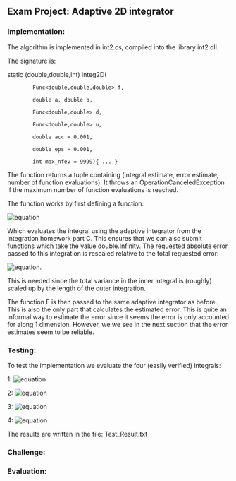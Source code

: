 ## Exam Project: Adaptive 2D integrator

### Implementation:

The algorithm is implemented in int2.cs, compiled into the library int2.dll.

The signature is:

static (double,double,int) integ2D(

			Func<double,double,double> f,

			double a, double b,

			Func<double,double> d,

			Func<double,double> u,

			double acc = 0.001,

			double eps = 0.001,

			int max_nfev = 9999){ ... }

The function returns a tuple containing (integral estimate, error estimate, number of function evaluations).
It throws an OperationCanceledException if the maximum number of function evaluations is reached.

The function works by first defining a function:

![equation](https://latex.codecogs.com/svg.image?&space;F(x)=\int_{d(x)}^{u(x)}f(x,y)dy)

Which evaluates the integral using the adaptive integrator from the integration homework part C.
This ensures that we can also submit functions which take the value double.Infinity.
The requested absolute error passed to this integration is rescaled relative to the total requested error: 

![equation](https://latex.codecogs.com/svg.image?\delta\to\delta/\sqrt{b-a}).

This is needed since the total variance in the inner integral is (roughly) scaled up by the length of the outer integration.

The function F is then passed to the same adaptive integrator as before. This is also the only part that calculates the estimated error. This is quite an informal way to estimate the error since it seems the error is only accounted for along 1 dimension. However, we we see in the next section that the error estimates seem to be reliable.

### Testing:

To test the implementation we evaluate the four (easily verified) integrals:

1:
![equation](https://latex.codecogs.com/svg.image?\int_{-1}^{1}\int_{-\sqrt{1-x^2}}^{\sqrt{1-x^2}}\sqrt{1-x^2-y^2}dy&space;dx=\frac{2\pi}{3})

2:
![equation](https://latex.codecogs.com/svg.image?\int_{1}^{3}\int_{0}^{\frac{\pi}{x}}\sin(xy)dydx=2\ln3&space;)

3:
![equation](https://latex.codecogs.com/svg.image?\int_{-\infty}^{\infty}\int_{1}^{\frac{1}{x^2}}\frac{e^{-x^2}}{y^2}dydx=\sqrt{\pi})

4:
![equation](https://latex.codecogs.com/svg.image?\int_{-\infty}^{\infty}\int_{-\infty}^{\infty}e^{-(x^2&plus;y^2)}dydx=\pi)

The results are written in the file: Test\_Result.txt

### Challenge:

### Evaluation:

